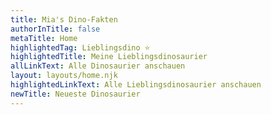 ```yaml
---
title: Mia's Dino-Fakten
authorInTitle: false
metaTitle: Home
highlightedTag: Lieblingsdino ⭐
highlightedTitle: Meine Lieblingsdinosaurier
allLinkText: Alle Dinosaurier anschauen
layout: layouts/home.njk
highlightedLinkText: Alle Lieblingsdinosaurier anschauen
newTitle: Neueste Dinosaurier
---
```

